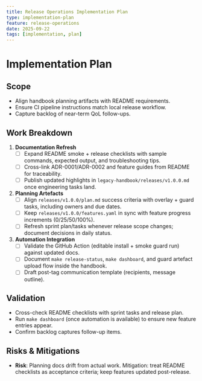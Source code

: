```yaml
---
title: Release Operations Implementation Plan
type: implementation-plan
feature: release-operations
date: 2025-09-22
tags: [implementation, plan]
---
```


# Implementation Plan

## Scope
- Align handbook planning artifacts with README requirements.
- Ensure CI pipeline instructions match local release workflow.
- Capture backlog of near-term QoL follow-ups.

## Work Breakdown
1. **Documentation Refresh**
   - [ ] Expand README smoke + release checklists with sample commands, expected output, and troubleshooting tips.
   - [ ] Cross-link ADR-0001/ADR-0002 and feature guides from README for traceability.
   - [ ] Publish updated highlights in `legacy-handbook/releases/v1.0.0.md` once engineering tasks land.
2. **Planning Artefacts**
   - [ ] Align `releases/v1.0.0/plan.md` success criteria with overlay + guard tasks, including owners and due dates.
   - [ ] Keep `releases/v1.0.0/features.yaml` in sync with feature progress increments (0/25/50/100%).
   - [ ] Refresh sprint plan/tasks whenever release scope changes; document decisions in daily status.
3. **Automation Integration**
   - [ ] Validate the GitHub Action (editable install + smoke guard run) against updated docs.
   - [ ] Document `make release-status`, `make dashboard`, and guard artefact upload flow inside the handbook.
   - [ ] Draft post-tag communication template (recipients, message outline).

## Validation
- Cross-check README checklists with sprint tasks and release plan.
- Run `make dashboard` (once automation is available) to ensure new feature entries appear.
- Confirm backlog captures follow-up items.

## Risks & Mitigations
- **Risk**: Planning docs drift from actual work. Mitigation: treat README checklists as acceptance criteria; keep features updated post-release.
